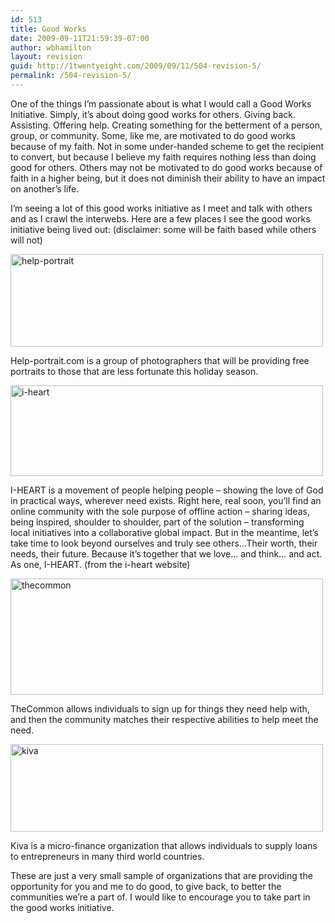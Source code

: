```yaml
---
id: 513
title: Good Works
date: 2009-09-11T21:59:39-07:00
author: wbhamilton
layout: revision
guid: http://1twentyeight.com/2009/09/11/504-revision-5/
permalink: /504-revision-5/
---
```

One of the things I&#8217;m passionate about is what I would call a Good Works Initiative. Simply, it&#8217;s about doing good works for others. Giving back. Assisting. Offering help. Creating something for the betterment of a person, group, or community. Some, like me, are motivated to do good works because of my faith. Not in some under-handed scheme to get the recipient to convert, but because I believe my faith requires nothing less than doing good for others. Others may not be motivated to do good works because of faith in a higher being, but it does not diminish their ability to have an impact on another&#8217;s life.

I&#8217;m seeing a lot of this good works initiative as I meet and talk with others and as I crawl the interwebs. Here are a few places I see the good works initiative being lived out: (disclaimer: some will be faith based while others will not)

[<img class="alignnone size-full wp-image-506" title="help-portrait" src="http://1twentyeight.com/wp-content/uploads/2009/09/help-portrait.jpg" alt="help-portrait" width="500" height="148" srcset="http://1twentyeight.com/wp-content/uploads/2009/09/help-portrait.jpg 500w, http://1twentyeight.com/wp-content/uploads/2009/09/help-portrait-300x88.jpg 300w" sizes="(max-width: 500px) 100vw, 500px" />](http://www.help-portrait.com)

Help-portrait.com is a group of photographers that will be providing free portraits to those that are less fortunate this holiday season.

[<img class="alignnone size-full wp-image-507" title="i-heart" src="http://1twentyeight.com/wp-content/uploads/2009/09/i-heart.jpg" alt="i-heart" width="500" height="145" srcset="http://1twentyeight.com/wp-content/uploads/2009/09/i-heart.jpg 500w, http://1twentyeight.com/wp-content/uploads/2009/09/i-heart-300x87.jpg 300w" sizes="(max-width: 500px) 100vw, 500px" />](http://i-heart.org/)

I-HEART is a movement of people helping people &#8211; showing the love of God in practical ways, wherever need exists. Right here, real soon, you&#8217;ll find an online community with the sole purpose of offline action &#8211; sharing ideas, being inspired, shoulder to shoulder, part of the solution &#8211; transforming local initiatives into a collaborative global impact. But in the meantime, let&#8217;s take time to look beyond ourselves and truly see others&#8230;Their worth, their needs, their future. Because it&#8217;s together that we love&#8230; and think&#8230; and act. As one, I-HEART. (from the i-heart website)

[<img class="alignnone size-full wp-image-509" title="thecommon" src="http://1twentyeight.com/wp-content/uploads/2009/09/thecommon.jpg" alt="thecommon" width="500" height="186" srcset="http://1twentyeight.com/wp-content/uploads/2009/09/thecommon.jpg 500w, http://1twentyeight.com/wp-content/uploads/2009/09/thecommon-300x111.jpg 300w" sizes="(max-width: 500px) 100vw, 500px" />](https://www.thecommon.org/)

TheCommon allows individuals to sign up for things they need help with, and then the community matches their respective abilities to help meet the need.

[<img class="alignnone size-full wp-image-508" title="kiva" src="http://1twentyeight.com/wp-content/uploads/2009/09/kiva.jpg" alt="kiva" width="500" height="140" srcset="http://1twentyeight.com/wp-content/uploads/2009/09/kiva.jpg 500w, http://1twentyeight.com/wp-content/uploads/2009/09/kiva-300x84.jpg 300w" sizes="(max-width: 500px) 100vw, 500px" />](http://www.kiva.org/)

Kiva is a micro-finance organization that allows individuals to supply loans to entrepreneurs in many third world countries.

These are just a very small sample of organizations that are providing the opportunity for you and me to do good, to give back, to better the communities we&#8217;re a part of. I would like to encourage you to take part in the good works initiative.